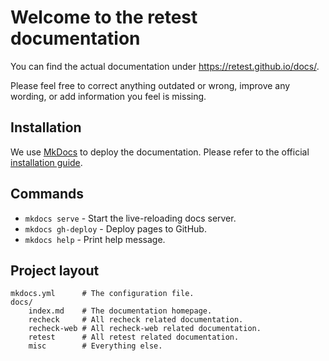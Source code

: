 # Welcome to the retest documentation

You can find the actual documentation under https://retest.github.io/docs/.

Please feel free to correct anything outdated or wrong, improve any wording, or add information you feel is missing.

## Installation

We use [MkDocs](https://mkdocs.org/) to deploy the documentation. Please refer to the official [installation guide](https://www.mkdocs.org/#installation).

## Commands

* `mkdocs serve` - Start the live-reloading docs server.
* `mkdocs gh-deploy` - Deploy pages to GitHub.
* `mkdocs help` - Print help message.

## Project layout

    mkdocs.yml      # The configuration file.
    docs/
        index.md    # The documentation homepage.
        recheck     # All recheck related documentation.
        recheck-web # All recheck-web related documentation.
        retest      # All retest related documentation.
        misc        # Everything else.
